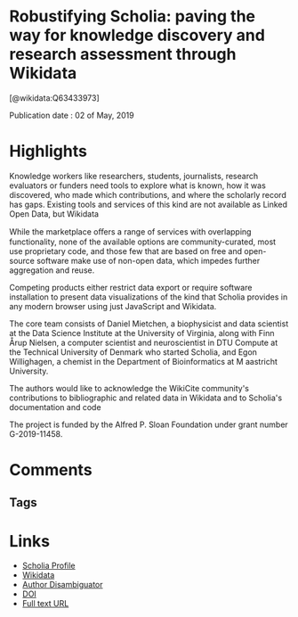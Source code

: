 
Robustifying Scholia: paving the way for knowledge discovery and research assessment through Wikidata
=====================================================================================================
  
  [@wikidata:Q63433973]  
  
Publication date : 02 of May, 2019  

# Highlights
Knowledge workers like researchers, students, journalists, research evaluators or funders
need tools to explore what is known, how it was discovered, who made which contributions,
and where the scholarly record has gaps. Existing tools and services of this kind are not
available as Linked Open Data, but Wikidata

While the marketplace oﬀers a range of services with overlapping functionality, none of the
available options are community-curated, most use proprietary code, and those few that
are based on free and open-source software make use of non-open data, which impedes
further aggregation and reuse.

Competing products either restrict data export or require software installation to present
data visualizations of the kind that Scholia provides in any modern browser using just
JavaScript and Wikidata.

The core team consists of Daniel Mietchen, a biophysicist and data scientist at the Data
Science Institute at the University of Virginia, along with Finn Årup Nielsen, a computer
scientist and neuroscientist in DTU Compute at the Technical University of Denmark who
started Scholia, and Egon Willighagen, a chemist in the Department of Bioinformatics at M
aastricht University.

The authors would like to acknowledge the WikiCite community's contributions to
bibliographic and related data in Wikidata and to Scholia's documentation and code

The project is funded by the Alfred P. Sloan Foundation under grant number
G-2019-11458.

# Comments

## Tags

# Links
  
 * [Scholia Profile](https://scholia.toolforge.org/work/Q63433973)  
 * [Wikidata](https://www.wikidata.org/wiki/Q63433973)  
 * [Author Disambiguator](https://author-disambiguator.toolforge.org/work_item_oauth.php?id=Q63433973&batch_id=&match=1&author_list_id=&doit=Get+author+links+for+work)  
 * [DOI](https://doi.org/10.3897/RIO.5.E35820)  
 * [Full text URL](https://riojournal.com/article/35820/download/pdf/)  
